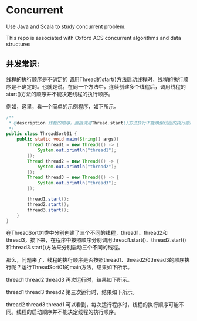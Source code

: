# Concurrent

Use Java and Scala to study concurrent problem.

This repo is associated with Oxford ACS concurrent algorithms and data structures


## 并发常识:

线程的执行顺序是不确定的
调用Thread的start()方法启动线程时，线程的执行顺序是不确定的。也就是说，在同一个方法中，连续创建多个线程后，调用线程的start()方法的顺序并不能决定线程的执行顺序。

例如，这里，看一个简单的示例程序，如下所示。
```java
/**
 * @description 线程的顺序，直接调用Thread.start()方法执行不能确保线程的执行顺序
 */
public class ThreadSort01 {
    public static void main(String[] args){
        Thread thread1 = new Thread(() -> {
            System.out.println("thread1");
        });
        Thread thread2 = new Thread(() -> {
            System.out.println("thread2");
        });
        Thread thread3 = new Thread(() -> {
            System.out.println("thread3");
        });

        thread1.start();
        thread2.start();
        thread3.start();
    }
}
```
在ThreadSort01类中分别创建了三个不同的线程，thread1、thread2和thread3，接下来，在程序中按照顺序分别调用thread1.start()、thread2.start()和thread3.start()方法来分别启动三个不同的线程。

那么，问题来了，线程的执行顺序是否按照thread1、thread2和thread3的顺序执行呢？运行ThreadSort01的main方法，结果如下所示。

thread1
thread2
thread3
再次运行时，结果如下所示。

thread1
thread3
thread2
第三次运行时，结果如下所示。

thread2
thread3
thread1
可以看到，每次运行程序时，线程的执行顺序可能不同。线程的启动顺序并不能决定线程的执行顺序。
